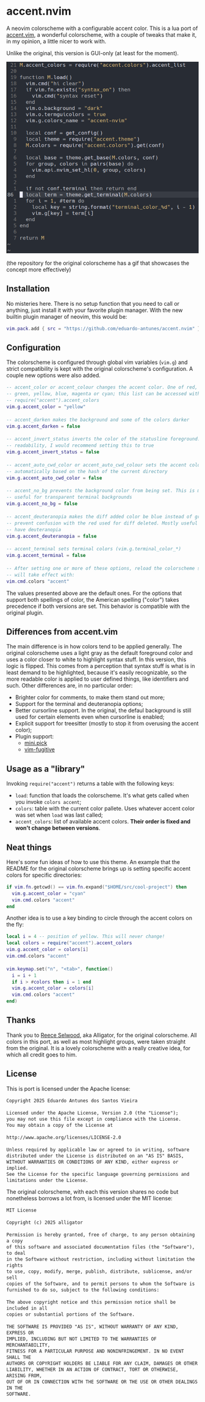 # accent.nvim

A neovim colorscheme with a configurable accent color. This is a lua port of
[accent.vim](https://github.com/Alligator/accent.vim), a wonderful colorscheme,
with a couple of tweaks that make it, in my opinion, a little nicer to work
with.

Unlike the original, this version is GUI-only (at least for the moment).

![screenshot](/static/screenshot.png?raw=true)

(the repository for the original colorscheme has a gif that showcases the
concept more effectively)

## Installation

No misteries here. There is no setup function that you need to call or anything,
just install it with your favorite plugin manager. With the new builtin plugin
manager of neovim, this would be:

```lua
vim.pack.add { src = "https://github.com/eduardo-antunes/accent.nvim" }
```

## Configuration

The colorscheme is configured through global vim variables (`vim.g`) and strict
compatibility is kept with the original colorscheme's configuration. A couple
new options were also added.

```lua
-- accent_color or accent_colour changes the accent color. One of red, orange,
-- green, yellow, blue, magenta or cyan; this list can be accessed with
-- require("accent").accent_colors
vim.g.accent_color = "yellow"

-- accent_darken makes the background and some of the colors darker
vim.g.accent_darken = false

-- accent_invert_status inverts the color of the statusline foreground. For
-- readability, I would recommend setting this to true
vim.g.accent_invert_status = false

-- accent_auto_cwd_color or accent_auto_cwd_colour sets the accent color
-- automatically based on the hash of the current directory
vim.g.accent_auto_cwd_color = false

-- accent_no_bg prevents the background color from being set. This is mostly
-- useful for transparent terminal backgrounds
vim.g.accent_no_bg = false

-- accent_deuteranopia makes the diff added color be blue instead of green, to
-- prevent confusion with the red used for diff deleted. Mostly useful if you
-- have deuteranopia
vim.g.accent_deuteranopia = false

-- accent_terminal sets terminal colors (vim.g.terminal_color_*)
vim.g.accent_terminal = false

-- After setting one or more of these options, reload the colorscheme so they
-- will take effect with:
vim.cmd.colors "accent"
```

The values presented above are the default ones. For the options that support
both spellings of color, the American spelling ("color") takes precedence if
both versions are set. This behavior is compatible with the original plugin.

## Differences from accent.vim

The main difference is in how colors tend to be applied generally. The original
colorscheme uses a light gray as the default foreground color and uses a color
closer to white to highlight syntax stuff. In this version, this logic is
flipped. This comes from a perception that syntax stuff is what is in least
demand to be highlighted, because it's easily recognizable, so the more readable
color is applied to user defined things, like identifiers and such. Other
differences are, in no particular order:

* Brighter color for comments, to make them stand out more;
* Support for the terminal and deuteranopia options;
* Better cursorline support. In the original, the defaul background is still
  used for certain elements even when cursorline is enabled;
* Explicit support for treesitter (mostly to stop it from overusing the accent
  color);
* Plugin support:
  * [mini.pick](https://github.com/nvim-mini/mini.pick)
  * [vim-fugitive](https://github.com/tpope/vim-fugitive)

## Usage as a "library"

Invoking `require("accent")` returns a table with the following keys:

* `load`: function that loads the colorscheme. It's what gets called when you
  invoke `colors accent`;
* `colors`: table with the current color pallete. Uses whatever accent color
  was set when `load` was last called;
* `accent_colors`: list of available accent colors. __Their order is fixed and
  won't change between versions__.

## Neat things

Here's some fun ideas of how to use this theme. An example that the README for
the original colorscheme brings up is setting specific accent colors for
specific directories:

```lua
if vim.fn.getcwd() == vim.fn.expand("$HOME/src/cool-project") then
  vim.g.accent_color = "cyan"
  vim.cmd.colors "accent"
end
```

Another idea is to use a key binding to circle through the accent colors on the
fly:

```lua
local i = 4 -- position of yellow. This will never change!
local colors = require("accent").accent_colors
vim.g.accent_color = colors[i]
vim.cmd.colors "accent"

vim.keymap.set("n", "<tab>", function()
  i = i + 1
  if i > #colors then i = 1 end
  vim.g.accent_color = colors[i]
  vim.cmd.colors "accent"
end)
```

## Thanks

Thank you to [Reece Selwood](https://github.com/Alligator), aka Alligator, for
the original colorscheme. All colors in this port, as well as most highlight
groups, were taken straight from the original. It is a lovely colorscheme with a
really creative idea, for which all credit goes to him.

## License

This is port is licensed under the Apache license:

```
Copyright 2025 Eduardo Antunes dos Santos Vieira

Licensed under the Apache License, Version 2.0 (the "License");
you may not use this file except in compliance with the License.
You may obtain a copy of the License at

http://www.apache.org/licenses/LICENSE-2.0

Unless required by applicable law or agreed to in writing, software
distributed under the License is distributed on an "AS IS" BASIS,
WITHOUT WARRANTIES OR CONDITIONS OF ANY KIND, either express or implied.
See the License for the specific language governing permissions and
limitations under the License.
```

The original colorscheme, with each this version shares no code but nonetheless
borrows a lot from, is licensed under the MIT license:

```
MIT License

Copyright (c) 2025 alligator

Permission is hereby granted, free of charge, to any person obtaining a copy
of this software and associated documentation files (the "Software"), to deal
in the Software without restriction, including without limitation the rights
to use, copy, modify, merge, publish, distribute, sublicense, and/or sell
copies of the Software, and to permit persons to whom the Software is
furnished to do so, subject to the following conditions:

The above copyright notice and this permission notice shall be included in all
copies or substantial portions of the Software.

THE SOFTWARE IS PROVIDED "AS IS", WITHOUT WARRANTY OF ANY KIND, EXPRESS OR
IMPLIED, INCLUDING BUT NOT LIMITED TO THE WARRANTIES OF MERCHANTABILITY,
FITNESS FOR A PARTICULAR PURPOSE AND NONINFRINGEMENT. IN NO EVENT SHALL THE
AUTHORS OR COPYRIGHT HOLDERS BE LIABLE FOR ANY CLAIM, DAMAGES OR OTHER
LIABILITY, WHETHER IN AN ACTION OF CONTRACT, TORT OR OTHERWISE, ARISING FROM,
OUT OF OR IN CONNECTION WITH THE SOFTWARE OR THE USE OR OTHER DEALINGS IN THE
SOFTWARE.
```
